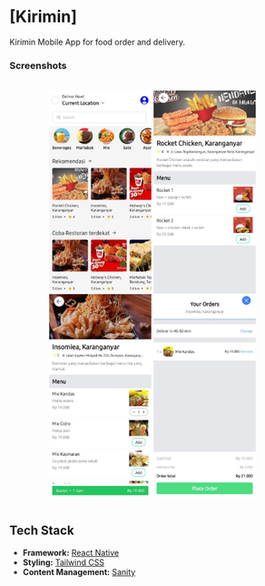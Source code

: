 # [Kirimin]

Kirimin Mobile App for food order and delivery.

<!-- Screenshots -->
### Screenshots
<div style="display: inline_block" align="center"><br>
 <img align="center" alt="React"  width="180" src="./assets/images/Home.jpg">
 <img align="center" alt="React"  width="180" src="./assets/images/Menu.jpg">
 <img align="center" alt="React"  width="180" src="./assets/images/Order.jpg">
 <img align="center" alt="React"  width="180" src="./assets/images/Payment.jpg">
</div>
<br />


## Tech Stack

- **Framework:** [React Native](https://nextjs.org)
- **Styling:** [Tailwind CSS](https://tailwindcss.com)
- **Content Management:** [Sanity](https://www.sanity.io/)